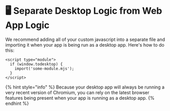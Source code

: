 # 🖥 Separate Desktop Logic from Web App Logic

We recommend adding all of your custom javascript into a separate file and importing it when your app is being run as a desktop app. Here's how to do this:

```markup
<script type="module">
  if (window.todesktop) {
    import('some-module.mjs');
  }
</script>
```

{% hint style="info" %}
Because your desktop app will always be running a very recent version of Chromium, you can rely on the latest browser features being present when your app is running as a desktop app.
{% endhint %}



